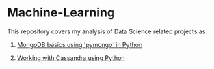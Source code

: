 # Machine-Learning

This repository covers my analysis of Data Science related projects as:

1. [MongoDB basics using 'pymongo' in Python](http://nbviewer.jupyter.org/github/sinju-pau/Machine-Learning-Miscellaneous-Tasks/blob/master/MongoDBinPython.ipynb)

2. [Working with Cassandra using Python](http://nbviewer.jupyter.org/github/sinju-pau/Machine-Learning-Miscellaneous-Tasks/blob/master/CassandraInPython.ipynb)
